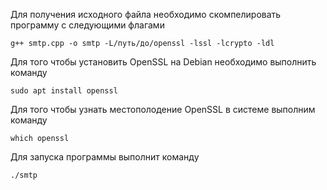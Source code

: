 Для получения исходного файла необходимо скомпелировать программу с следующими флагами

```
g++ smtp.cpp -o smtp -L/путь/до/openssl -lssl -lcrypto -ldl
```

Для того чтобы установить OpenSSL на Debian необходимо выполнить команду

```
sudo apt install openssl
```

Для того чтобы узнать местополодение OpenSSL в системе выполним команду

```
which openssl
```

Для запуска программы выполнит команду 

```
./smtp
```

